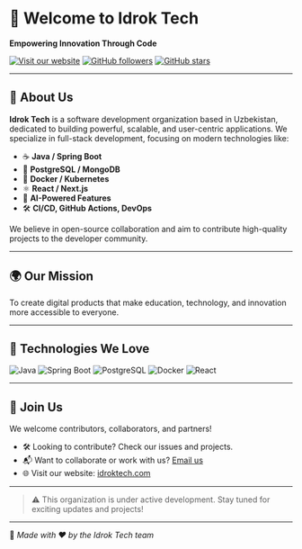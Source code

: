 # 👋 Welcome to Idrok Tech

**Empowering Innovation Through Code**

[![Visit our website](https://img.shields.io/badge/🌐%20Visit-Website-blue)](https://idroktech.com)
[![GitHub followers](https://img.shields.io/github/followers/idroktech?style=social)](https://github.com/idroktech)
[![GitHub stars](https://img.shields.io/github/stars/idroktech?style=social)](https://github.com/idroktech)

---

## 🚀 About Us

**Idrok Tech** is a software development organization based in Uzbekistan, dedicated to building powerful, scalable, and user-centric applications. We specialize in full-stack development, focusing on modern technologies like:

- ☕ **Java / Spring Boot**
- 🐘 **PostgreSQL / MongoDB**
- 🐳 **Docker / Kubernetes**
- ⚛️ **React / Next.js**
- 🤖 **AI-Powered Features**
- 🛠️ **CI/CD, GitHub Actions, DevOps**

We believe in open-source collaboration and aim to contribute high-quality projects to the developer community.

---

## 🌍 Our Mission

To create digital products that make education, technology, and innovation more accessible to everyone.

---

## 🧠 Technologies We Love

![Java](https://img.shields.io/badge/Java-ED8B00?style=for-the-badge&logo=java&logoColor=white)
![Spring Boot](https://img.shields.io/badge/Spring_Boot-6DB33F?style=for-the-badge&logo=spring-boot&logoColor=white)
![PostgreSQL](https://img.shields.io/badge/PostgreSQL-4169E1?style=for-the-badge&logo=postgresql&logoColor=white)
![Docker](https://img.shields.io/badge/Docker-2496ED?style=for-the-badge&logo=docker&logoColor=white)
![React](https://img.shields.io/badge/React-20232A?style=for-the-badge&logo=react&logoColor=61DAFB)

---

## 🤝 Join Us

We welcome contributors, collaborators, and partners!

- 🛠️ Looking to contribute? Check our issues and projects.
- 📬 Want to collaborate or work with us? [Email us](mailto:hello@idroktech.com)
- 🌐 Visit our website: [idroktech.com](https://idroktech.com)

---

> ⚠️ This organization is under active development. Stay tuned for exciting updates and projects!

---

📌 _Made with ❤️ by the Idrok Tech team_
